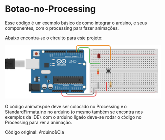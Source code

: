 # Botao-no-Processing
Esse código é um exemplo básico de como integrar o arduino, e seus componentes, com o processing para fazer animações.

Abaixo encontra-se o circuito para este projeto:

![alt text](https://github.com/arduladies-belem/Bot-o-no-Processing/blob/master/circuito.PNG)

O código animate.pde deve ser colocado no Processing e o StandardFirmata.ino no arduino (o mesmo também se encontra nos exemplos da IDE), com o arduino ligado deve-se rodar o código no Processing para ver a animação.

Código original: Arduino&Cia
